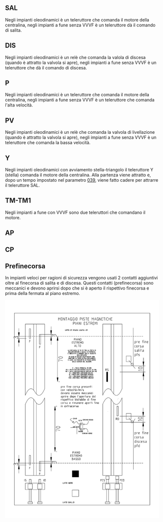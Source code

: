 ## SAL
Negli impianti oleodinamici è un teleruttore che comanda il motore della centralina, negli impianti a fune senza VVVF è un teleruttore dà il comando di salita.

## DIS
Negli impianti oleodinamici è un relè che comanda la valola di discesa (quando è attratto la valvola si apre), negli impianti a fune senza VVVF è un teleruttore che dà il comando di discesa.

## P
Negli impianti oleodinamici è un teleruttore che comanda il motore della centralina, negli impianti a fune senza VVVF è un teleruttore che comanda l'alta velocità.

## PV
Negli impianti oleodinamici è un relè che comanda la valvola di livellazione (quando è attratto la valvola si apre),
negli impianti a fune senza VVVF è un teleruttore che comanda la bassa velocità.

## Y
Negli impianti oleodinamici con avviamento stella-triangolo il teleruttore Y (stella) comanda il motore della centralina. Alla partenza viene attratto e, dopo un tempo impostato nel parametro [039](./mcpx/menu/parametri/temporizzazioni.md#039), viene fatto cadere per attrarre il teleruttore SAL.

## TM-TM1
Negli impianti a fune con VVVF sono due teleruttori che comandano il motore.

## AP
## CP
## Prefinecorsa
In impianti veloci per ragioni di sicurezza vengono usati 2 contatti aggiuntivi oltre al finecorsa di salita e di discesa.
Questi contatti (prefinecorsa) sono meccanici e devono aprirsi dopo che si è aperto il rispettivo finecorsa e prima della fermata al piano estremo.

<img src="../res/piste-fune-estremi.png" style="width: 550px;">
